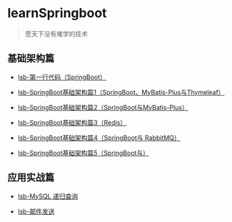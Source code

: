 # learnSpringboot
> 愿天下没有难学的技术

## 基础架构篇 

- [lsb-第一行代码（SpringBoot）](/lsb-helloworld)

- [lsb-SpringBoot基础架构篇1（SpringBoot、MyBatis-Plus与Thymeleaf）](/lsb-crub)

- [lsb-SpringBoot基础架构篇2（SpringBoot与MyBatis-Plus）](/lsb-crub-plus)

- [lsb-SpringBoot基础架构篇3（Redis）](/lsb-redistest)

- [lsb-SpringBoot基础架构篇4（SpringBoot与 RabbitMQ）](/lsb-mq)

- [lsb-SpringBoot基础架构篇5（SpringBoot与）]()


## 应用实战篇


- [lsb-MySQL 递归查询](/lsb-digui)

- [lsb-邮件发送](/lsb-email)


